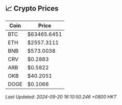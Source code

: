 ## 📈 Crypto Prices

| Coin | Price |
| ---- | ----- |
| BTC | $63465.6451 |
| ETH | $2557.3111 |
| BNB | $573.0038 |
| CRV | $0.2883 |
| ARB | $0.5822 |
| OKB | $40.2051 |
| DOGE | $0.1066 |

_Last Updated: 2024-09-20 16:10:50.246 +0800 HKT_